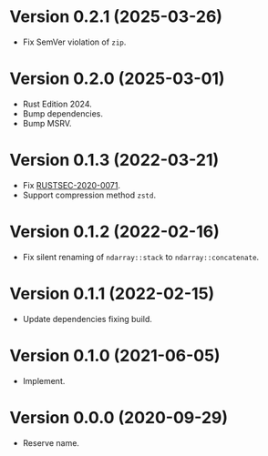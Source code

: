 # Version 0.2.1 (2025-03-26)

  * Fix SemVer violation of `zip`.

# Version 0.2.0 (2025-03-01)

  * Rust Edition 2024.
  * Bump dependencies.
  * Bump MSRV.

# Version 0.1.3 (2022-03-21)

  * Fix [RUSTSEC-2020-0071](https://rustsec.org/advisories/RUSTSEC-2020-0071).
  * Support compression method `zstd`.

# Version 0.1.2 (2022-02-16)

  * Fix silent renaming of `ndarray::stack` to `ndarray::concatenate`.

# Version 0.1.1 (2022-02-15)

  * Update dependencies fixing build.

# Version 0.1.0 (2021-06-05)

  * Implement.

# Version 0.0.0 (2020-09-29)

  * Reserve name.
